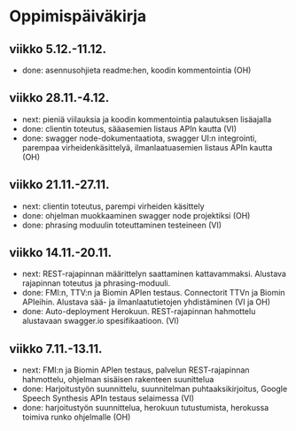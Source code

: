 # Oppimispäiväkirja

## viikko 5.12.-11.12.

* done: asennusohjieta readme:hen, koodin kommentointia (OH)

## viikko 28.11.-4.12.

* next: pieniä viilauksia ja koodin kommentointia palautuksen lisäajalla
* done: clientin toteutus, sääasemien listaus APIn kautta (VI)
* done: swagger node-dokumentaatiota, swagger UI:n integrointi, parempaa virheidenkäsittelyä, ilmanlaatuasemien listaus APIn kautta (OH)

## viikko 21.11.-27.11.

* next: clientin toteutus, parempi virheiden käsittely
* done: ohjelman muokkaaminen swagger node projektiksi (OH)
* done: phrasing moduulin toteuttaminen testeineen (VI)

## viikko 14.11.-20.11.
* next: REST-rajapinnan määrittelyn saattaminen kattavammaksi. Alustava rajapinnan toteutus ja phrasing-moduuli.
* done: FMI:n, TTV:n ja Biomin APIen testaus. Connectorit TTVn ja Biomin APIeihin. Alustava sää- ja ilmanlaatutietojen yhdistäminen (VI ja OH)
* done: Auto-deployment Herokuun. REST-rajapinnan hahmottelu alustavaan swagger.io spesifikaatioon. (VI)

## viikko 7.11.-13.11.
* next: FMI:n ja Biomin APIen testaus, palvelun REST-rajapinnan hahmottelu, ohjelman sisäisen rakenteen suunittelua
* done: Harjoitustyön suunnittelu, suunnitelman puhtaaksikirjoitus, Google Speech Synthesis APIn testaus selaimessa (VI)
* done: harjoitustyön suunnittelua, herokuun tutustumista, herokussa toimiva runko ohjelmalle (OH)
